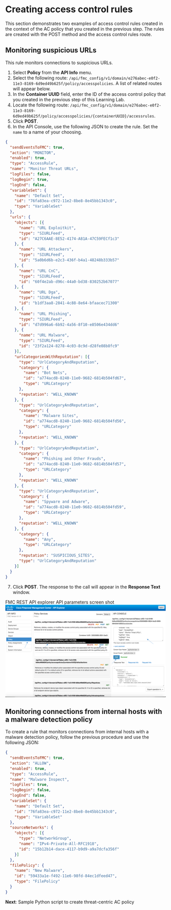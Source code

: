 # Creating access control rules

This section demonstrates two examples of access control rules created in the context of the AC policy that you created in the previous step. The rules are created with the POST method and the access control rules route.


## Monitoring suspicious URLs

This rule monitors connections to suspicious URLs.
1. Select **Policy** from the **API Info** menu.
2. Select the following route: `/api/fmc_config/v1/domain/e276abec-e0f2-11e3-8169-6d9ed49b625f/policy/accesspolicies`. A list of related routes will appear below.
3. In the **Container UUID** field, enter the ID of the access control policy that you created in the previous step of this Learning Lab.
4. Locate the following route: `/api/fmc_config/v1/domain/e276abec-e0f2-11e3-8169-6d9ed49b625f/policy/accesspolicies/{containerUUID}/accessrules`.
5. Click **POST**.
6. In the API Console, use the following JSON to create the rule. Set the `name` to a name of your choosing.
```JSON
{
  "sendEventsToFMC": true,
  "action": "MONITOR",
  "enabled": true,
  "type": "AccessRule",
  "name": "Monitor Threat URLs",
  "logFiles": false,
  "logBegin": true,
  "logEnd": false,
  "variableSet": {
    "name": "Default Set",
    "id": "76fa83ea-c972-11e2-8be8-8e45bb1343c0",
    "type": "VariableSet"
  },
  "urls": {
    "objects": [{
      "name": "URL Exploitkit",
      "type": "SIURLFeed",
      "id": "A27C6AAE-8E52-4174-A81A-47C59FECf1c3"
    }, {
      "name": "URL Attackers",
      "type": "SIURLFeed",
      "id": "5a0b6d6b-e2c3-436f-b4a1-48248b333b57"
    }, {
      "name": "URL CnC",
      "type": "SIURLFeed",
      "id": "60f4e2ab-d96c-44a0-bd38-830252b67077"
    }, {
      "name": "URL Dga",
      "type": "SIURLFeed",
      "id": "b1df3aa8-2841-4c88-8e64-bfaacec71300"
    }, {
      "name": "URL Phishing",
      "type": "SIURLFeed",
      "id": "d7d996a6-6b92-4a56-8f10-e8506e434dd6"
    }, {
      "name": "URL Malware",
      "type": "SIURLFeed",
      "id": "23f2a124-8278-4c03-8c9d-d28fe08b8fc9"
    }],
    "urlCategoriesWithReputation": [{
      "type": "UrlCategoryAndReputation",
      "category": {
        "name": "Bot Nets",
        "id": "a774acd8-8240-11e0-9682-6814b504fd67",
        "type": "URLCategory"
      },
      "reputation": "WELL_KNOWN"
    }, {
      "type": "UrlCategoryAndReputation",
      "category": {
        "name": "Malware Sites",
        "id": "a774acd8-8240-11e0-9682-6814b504fd56",
        "type": "URLCategory"
      },
      "reputation": "WELL_KNOWN"
    }, {
      "type": "UrlCategoryAndReputation",
      "category": {
        "name": "Phishing and Other Frauds",
        "id": "a774acd8-8240-11e0-9682-6814b504fd57",
        "type": "URLCategory"
      },
      "reputation": "WELL_KNOWN"
    }, {
      "type": "UrlCategoryAndReputation",
      "category": {
        "name": "Spyware and Adware",
        "id": "a774acd8-8240-11e0-9682-6814b504fd59",
        "type": "URLCategory"
      },
      "reputation": "WELL_KNOWN"
    }, {
      "category": {
        "name": "Any",
        "type": "URLCategory"
      },
      "reputation": "SUSPICIOUS_SITES",
      "type": "UrlCategoryAndReputation"
    }]
  }
}
```
7. Click **POST**. The response to the call will appear in the **Response Text** window.

FMC REST API explorer API parameters screen shot
![Figure: FMC REST API explorer API parameters screen shot ](assets/images/expl-03.png)

## Monitoring connections from internal hosts with a malware detection policy

To create a rule that monitors connections from internal hosts with a malware detection policy, follow the previous procedure and use the following JSON:
```JSON
{
  "sendEventsToFMC": true,
  "action": "ALLOW",
  "enabled": true,
  "type": "AccessRule",
  "name": "Malware Inspect",
  "logFiles": true,
  "logBegin": false,
  "logEnd": false,
  "variableSet": {
    "name": "Default Set",
    "id": "76fa83ea-c972-11e2-8be8-8e45bb1343c0",
    "type": "VariableSet"
  },
  "sourceNetworks": {
    "objects": [{
      "type": "NetworkGroup",
      "name": "IPv4-Private-All-RFC1918",
      "id": "15b12b14-dace-4117-b9d9-a9a7dcfa356f"
    }]
  },
  "filePolicy": {
    "name": "New Malware",
    "id": "59433a1e-f492-11e6-98fd-84ec1dfeed47",
    "type": "FilePolicy"
  }
}
```

**Next**: Sample Python script to create threat-centric AC policy
